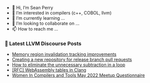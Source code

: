 - 👋 Hi, I’m Sean Perry
- 👀 I’m interested in compilers (c++, COBOL, llvm)
- 🌱 I’m currently learning ...
- 💞️ I’m looking to collaborate on ...
- 📫 How to reach me ...

<!---
s66perry/s66perry is a ✨ special ✨ repository because its `README.md` (this file) appears on your GitHub profile.
You can click the Preview link to take a look at your changes.
--->
### 📕 Latest LLVM Discourse Posts

<!-- DISCOURSE-LLVM:START -->
- [Memory region invalidation tracking improvements](https://discourse.llvm.org/t/memory-region-invalidation-tracking-improvements/62432#post_2)
- [Creating a new repository for release branch pull requests](https://discourse.llvm.org/t/creating-a-new-repository-for-release-branch-pull-requests/61339#post_4)
- [How to eliminate the unnecessary subtraction in a loop](https://discourse.llvm.org/t/how-to-eliminate-the-unnecessary-subtraction-in-a-loop/62536#post_3)
- [[RFC] WebAssembly tables in Clang](https://discourse.llvm.org/t/rfc-webassembly-tables-in-clang/62049#post_4)
- [Women In Compilers and Tools May 2022 Meetup Questionnaire](https://discourse.llvm.org/t/women-in-compilers-and-tools-may-2022-meetup-questionnaire/62414#post_2)
<!-- DISCOURSE-LLVM:END -->
